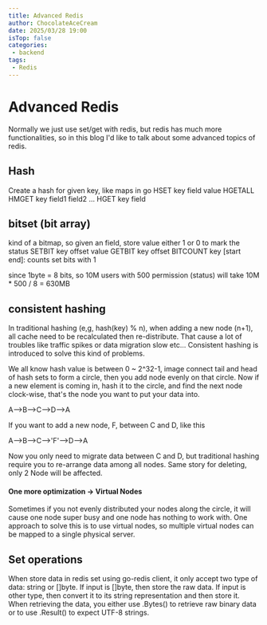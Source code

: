 ```yaml
---
title: Advanced Redis
author: ChocolateAceCream
date: 2025/03/28 19:00
isTop: false
categories:
 - backend
tags:
 - Redis
---
```


# Advanced Redis  <Badge text="Redis" type="warning" />
Normally we just use set/get with redis, but redis has much more functionalities, so in this blog I'd like to talk about some advanced topics of redis.

## Hash
Create a hash for given key, like maps in go
HSET key field value
HGETALL
HMGET key field1 field2 ...
HGET key field

## bitset (bit array)
kind of a bitmap, so given an field, store value either 1 or 0 to mark the status
SETBIT key offset value
GETBIT key offset
BITCOUNT key [start end]: counts set bits with 1

since 1byte = 8 bits, so 10M users with 500 permission (status) will take 10M * 500 / 8 = 630MB

## consistent hashing
In traditional hashing (e,g, hash(key) % n), when adding a new node (n+1), all cache need to be recalculated then re-distribute. That cause a lot of troubles like traffic spikes or data migration slow etc... Consistent hashing is introduced to solve this kind of problems.

We all know hash value is between 0 ~ 2^32-1, image connect tail and head of hash sets to form a circle, then you add node evenly on that circle. Now if a new element is coming in, hash it to the circle, and find the next node clock-wise, that's the node you want to put your data into.

A-->B-->C-->D-->A

If you want to add a new node, F, between C and D, like this

A-->B-->C-->'F'-->D-->A

Now you only need to migrate data between C and D, but traditional hashing require you to re-arrange data among all nodes. Same story for deleting, only 2 Node will be affected.

#### One more optimization -> Virtual Nodes
Sometimes if you not evenly distributed your nodes along the circle, it will cause one node super busy and one node has nothing to work with. One approach to solve this is to use virtual nodes, so multiple virtual nodes can be mapped to a single physical server.

## Set operations
When store data in redis set using go-redis client, it only accept two type of data: string or []byte. If input is []byte, then store the raw data. If input is other type, then convert it to its string representation and then store it.
When retrieving the data, you either use .Bytes() to retrieve raw binary data or to use .Result() to expect UTF-8 strings.
